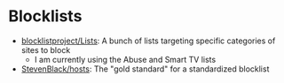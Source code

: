 # Blocklists

- [blocklistproject/Lists](https://github.com/blocklistproject/Lists): A bunch
  of lists targeting specific categories of sites to block
  - I am currently using the Abuse and Smart TV lists
- [StevenBlack/hosts](https://github.com/StevenBlack/hosts): The "gold standard"
  for a standardized blocklist
